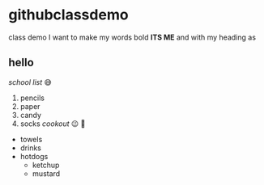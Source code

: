 # githubclassdemo
class demo
I want to make my words bold **ITS ME** and with my heading as 
## hello
*school list* :sweat_smile:
1. pencils
1. paper
1. candy
1. socks
*cookout* :wink: :watermelon:
* towels
* drinks
* hotdogs
  * ketchup
  * mustard